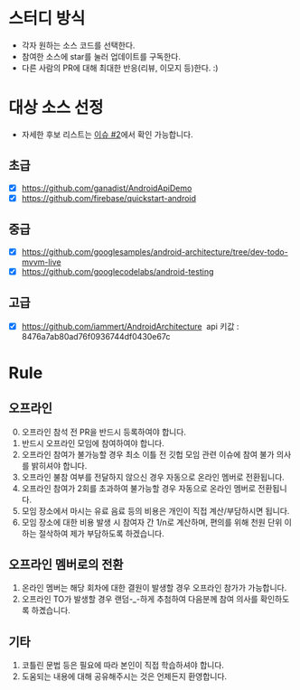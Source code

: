 
# 스터디 방식

* 각자 원하는 소스 코드를 선택한다.
* 참여한 소스에 star를 눌러 업데이트를 구독한다.
* 다른 사람의 PR에 대해 최대한 반응(리뷰, 이모지 등)한다. :)

# 대상 소스 선정

* 자세한 후보 리스트는 [이슈 #2](https://github.com/kotlin-korea/SundaySadang-Log/issues/2)에서 확인 가능합니다.

## 초급
- [x] https://github.com/ganadist/AndroidApiDemo
- [x] https://github.com/firebase/quickstart-android

## 중급
- [x] https://github.com/googlesamples/android-architecture/tree/dev-todo-mvvm-live
- [x] https://github.com/googlecodelabs/android-testing

## 고급
- [x] https://github.com/iammert/AndroidArchitecture
  api 키값 : 8476a7ab80ad76f0936744df0430e67c
# Rule

## 오프라인

0. 오프라인 참석 전 PR을 반드시 등록하여야 합니다.
1. 반드시 오프라인 모임에 참여하여야 합니다.
2. 오프라인 참여가 불가능할 경우 최소 이틀 전 깃헙 모임 관련 이슈에 참여 불가 의사를 밝히셔야 합니다.
3. 오프라인 불참 여부를 전달하지 않으신 경우 자동으로 온라인 멤버로 전환됩니다.
4. 오프라인 참여가 2회를 초과하여 불가능할 경우 자동으로 온라인 멤버로 전환됩니다.
5. 모임 장소에서 마시는 유료 음료 등의 비용은 개인이 직접 계산/부담하시면 됩니다.
6. 모임 장소에 대한 비용 발생 시 참여자 간 1/n로 계산하며, 편의를 위해 천원 단위 이하는 절삭하여 제가 부담하도록 하겠습니다.

## 오프라인 멤버로의 전환

1. 온라인 멤버는 해당 회차에 대한 결원이 발생할 경우 오프라인 참가가 가능합니다.
2. 오프라인 TO가 발생할 경우 랜덤-_-하게 추첨하여 다음분께 참여 의사를 확인하도록 하곘습니다.

## 기타

1. 코틀린 문법 등은 필요에 따라 본인이 직접 학습하셔야 합니다.
2. 도움되는 내용에 대해 공유해주시는 것은 언제든지 환영합니다.
